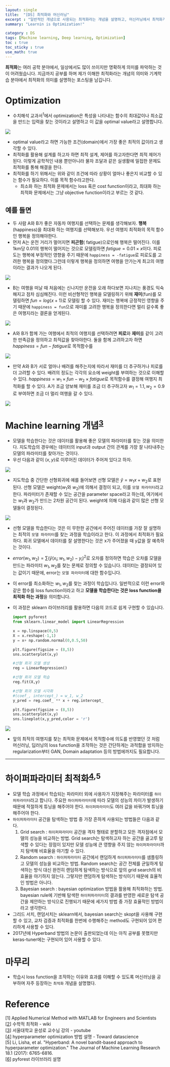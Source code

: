 ```yaml
---
layout: single
title:  "[DS] 최적화와 머신러닝"
excerpt : "일반적인 개념으로 사용되는 최적화라는 개념을 설명하고, 머신러닝에서 최적화가 어떤 의미인지를 설명함"
summary: "Learnin is Optimization!"

category : DS
tags: [Machine learning, Deep learning, Optimization]
toc : true
toc_sticky : true
use_math: true
---
```



**최적화**는 여러 공학 분야에서, 일상에서도 많이 쓰이지만 명확하게 의미를 파악하는 것이 어려웠습니다. 지금까지 공부를 하며 제가 이해한 최적화라는 개념의 의미와 기계학습 분야에서 최적화의 의미를 설명하는 포스팅을 남깁니다.

# Optimization

- 수치해석 교과서<sup>1</sup>에서 optimization은 특성을 나타내는 함수의 최대값이나 최소값을 만드는 입력을 찾는 것이라고 설명하고 이 값을 optimal value라고 설명합니다.
<img src= '{{site.url}}/assets/img/optimization_main.png' align = 'center'>


- optimal value라고 하면 가능한 조건(domain)에서 가장 좋은 최적의 값이라고 생각할 수 있다.
- 최적화를 활용해 설계를 하고자 하면 최적 설계, 제어를 하고자한다면 최적 제어가 된다. 이렇게 공학적인 내용 뿐만아니라 물자 조달과 같은 실생활에 밀접한 문제도 최적화를 통해 해결을 한다.
- 최적화를 하기 위해서는 위와 같이 조건에 따라 상황이 얼마나 좋은지 비교할 수 있는 함수가 필요하다. 이를 목적 함수라고한다.
    - 최소화 하는 최적화 문제에서는 loss 혹은 cost function이라고, 최대화 하는 최적화 문제에서는 그냥 objective function이라고 부르는 것 같다.

## 예를 들면

- 두 사람 A와 B가 좋은 자동차 여행지를 선택하는 문제를 생각해보자. **행복**(happiness)을 최대화 하는 여행지를 선택해보자. 우선 여행지 최적화의 목적 함수인 행복을 정의해야한다.
- 먼저 A는 운전 거리가 멀어지면 **피곤함**( fatigue)으로인해 행복은 떨어진다. 이를 1km당 0.01의 행복이 떨어지는 것으로 모델링하면 $fatigue = 0.01\times x$이다. 피로도는 행복에 부정적인 영향을 주기 때문에 `happiness = -fatigue`로 피로도를 고려한 행복을 정의했다.그런데 이렇게 행복을 정의하면 여행을 안가는게 최고의 여행이라는 결과가 나오게 된다.

<img src = '{{site.url}}/assets/img/optimization_only_fat.png' align = 'center'>

- B는 여행을 떠날 때 처음에는 신나지만 운전을 오래 하다보면 지나치는 풍경도 익숙해지고 점차 심심해진다. 이런 비선형적인 행복을 모델링하기 위해 **재미**(fun)를 모델링하면 $fun = log(x+1)$로 모델링 할 수 있다. 재미는 행복에 긍정적인 영향을 주기 때문에 `happiness = fun`으로 재미를 고려한 행복을 정의한다면 멀리 갈수록 좋은 여행지라는 결론을 얻게된다.

<img src = '{{site.url}}/assets/img/optimization_only_hap.png' align = 'center'>

- A와 B가 함께 가는 여행에서 최적의 여행지를 선택하려면 **피로**와 **재미**를 같이 고려한 만족감을 정의하고 최적값을 찾아야한다. 둘을 함께 고려하고자 하면 $happiness = fun -fatigue$로 목적함수를

<img src = '{{site.url}}/assets/img/optimization_moderate.png' align = 'center'>

- 만약 A와 B가 서로 얼마나 배려를 해주는지에 따라서 재미를 더 추구하거나 피로를 더 고려할 수 있다. 배려의 정도는 각각의 요소에 weight를 부여하는 것으로 이해할 수 있다. $happiness = w_1\times fun -w_2 \times fatigue$로 목적함수를 결정해 여행지 최적화를 할 수 있다. A가 조금 양보해 재미를 조금 더 추구하고자 $w_1 = 1.1, w_2 = 0.9$로 부여하면 조금 더 멀리 여행을 갈 수 있다.

<img src = '{{site.url}}/assets/img/optimization_moderate_1.png' align = 'center'>

# Machine learning 개념<sup>[3]</sup>

- 모델을 학습한다는 것은 데이터를 활용해 좋은 모델의 파라미터를 찾는 것을 의미한다. 지도학습의 경우에는 데이터의 input과 output 간의 관계를 가장 잘 나타내주는 모델의 파라미터를 찾아가는 것이다.
- 우선 다음과 같이 $(x,y)$로 이루어진 데이터가 주어져 있다고 하자.

<img src = '{{site.url}}/assets/img/optimization_linearRegression.png' align = 'center'>

- 지도학습 중 간단한 선형회귀에 예를 들어보면 선형 모델은 $\hat{y}=w_1 x+ w_2$로 표현된다. 선형 모델은 weight($w_1$와 $w_2$)에 의해서 결정이 되고, 이를 `모델 파라미터`라고 한다. 파라미터가 존재할 수 있는 공간을 parameter space라고 하는데, 여기에서는 $w_1$과 $w_2$가 만드는 2차원 공간이 된다. weight에 의해 다음과 같이 많은 선형 모델들이 결정된다.

<img src = '{{site.url}}/assets/img/optimization_random.png' align = 'center'>

- 선형 모델을 학습한다는 것은 이 무한한 공간에서 주어진 데이터를 가장 잘 설명하는 최적의 `모델 파라미터`를 찾는 과정을 학습이라고 한다. 이 과정에서 최적화가 필요하다. 회귀 모델에서 데이터를 잘 설명한다는 것은 x가 주어졌을 때 y값을 잘 예측하는 것이다.
- $error(w_1,w_2) = \sum{(\hat{y}(x_i ;w_1,w_2) - y_i)^2}$로 오차를 정의하면 학습은 오차를 모델을 만드는 파라미터 $w_1, w_2$를 찾는 문제로 정의할 수 있습니다. 데이터는 결정되어 있는 값이기 때문에, error는 `모델 파라미터`에 대한 함수입니다.
- 이 error를 최소화하는 $w_1, w_2$를 찾는 과정이 학습입니다. 일반적으로 이런 error와 같은 함수를 loss function이라고 하고 **모델을 학습한다는 것은 loss function을 최적화 하는 과정**을 의미합니다.
- 이 과정은 sklearn 라이브러리를 활용하면 다음의 코드로 쉽게 구현할 수 있습니다.

    ```python
    import pyforest
    from sklearn.linear_model import LinearRegression

    x = np.linspace(0,5)
    X = x.reshape(-1,1)
    y = x+ np.random.normal(0,0.5,50)

    plt.figure(figsize = (8,5))
    sns.scatterplot(x,y)

    #선형 회귀 모델 생성
    reg = LinearRegression()

    #선형 회귀 모델 학습
    reg.fit(X,y)

    #선형 회귀 모델 시각화
    #(coef_, intercept_) = w_1, w_2
    y_pred = reg.coef_ ** x + reg.intercept_ 

    plt.figure(figsize = (8,5))
    sns.scatterplot(x,y)
    sns.lineplot(x,y_pred,color = 'r')
    ```
<img src = '{{site.url}}/assets/img/optimization_linearRegression_w_pred.png' align = 'center'>

- 앞의 최적의 여행지를 찾는 최적화 문제에서 목적함수에 의도를 반영했던 것 처럼 머신러닝, 딥러닝의 loss function을 조작하는 것은 간단하게는 과적합을 방지하는 regularization부터 GAN, Domain adaptation 등의 방법에까지도 필요합니다.

---

# 하이퍼파라미터 최적화<sup>[4],5</sup>

- 모델 학습 과정에서 학습되는 파라미터 외에 사용자가 지정해주는 파라미터를 `하이퍼파라미터`라고 합니다. 주요한 `하이퍼파라미터`에 따라 모델의 성능의 차이가 발생하기 때문에 적절하게 튜닝을 해주어야 한다. `하이퍼파라미터`도 여러 값을 바꿔가며 튜닝을 해주어야 한다.
- `하이퍼파라미터` 공간을 탐색하는 방법 중 가장 흔하게 사용되는 방법들은 다음과 같다.
    1. Grid search : `하이퍼파라미터` 공간을 격자 형태로 분할하고 모든 격자점에서 모델의 성능을 비교하는 방법. Grid search는 탐색하고자 하는 공간을 골고루 탐색할 수 있다는 장점이 있지만 모델 성능에 큰 영향을 주지 않는 `하이퍼파라미터`까지 탐색해 비효율을 야기할 수 있다.
    2. Random search : `하이퍼파라미터` 공간에서 랜덤하게 `하이퍼파라미터`를 샘플링하고 모델의 성능을 비교하는 방법. Random search는 공간 전체를 균일하게 탐색하는 방식 대신 완전히 랜덤하게 탐색하는 방식으로 앞의 grid search의 비효율을 야기하지 않는다. 그렇지만 랜덤하게 탐색하는 방식이기 때문에 효율적인 방법은 아니다.
    3. Bayesian search : bayesian optimization 방법을 활용해 최적화하는 방법. bayesian rule에 기반해 탐색한 `하이퍼파라미터`의 결과를 반영한 새로운 탐색 공간을 제안하는 방식으로 진행되기 때문에 세가지 방법 중 가장 효율적인 방법이라고 생각한다.
- 그리드 서치, 랜덤서치는 sklearn에서, bayesian search는 skopt을 사용해 구현할 수 있고, 교차 검증과 최적화를 한번에 수행해주는 method도 구현되어 있어 편리하게 사용할 수 있다.
- 2017년에 Hyperband 방법의 논문이 출판되었는데 이는 아직 공부를 못했지만 keras-tuner에는 구현되어 있어 사용할 수 있다.

# 마무리
- 학습시 loss function을 조작하는 이유와 효과를 이해할 수 있도록 머신러닝을 공부하며 자주 등장하는 `최적화` 개념을 설명했다.

# Reference
[1] Applied Numerical Method with MATLAB for Engineers and Scientists  
[[2]] 수학적 최적화 - wiki  
[[3]] 서울대학교 윤성로 교수님 강의 - youtube  
[[4]] hyperparameter optimization 방법 설명 - Toward datascience  
[5] Li, Lisha, et al. "Hyperband: A novel bandit-based approach to hyperparameter optimization." The Journal of Machine Learning Research 18.1 (2017): 6765-6816.  
[[6]] pyforest 라이브러리 설명

[2]: https://ko.wikipedia.org/wiki/%EC%88%98%ED%95%99%EC%A0%81_%EC%B5%9C%EC%A0%81%ED%99%94
[3]: https://www.youtube.com/watch?v=oVDmTr3SLKM&list=PLDhCIPjHgzmqqcrmOIBlAzghdpdxFNVY6&index=3
[4]: https://towardsdatascience.com/intuitive-hyperparameter-optimization-grid-search-random-search-and-bayesian-search-2102dbfaf5b
[6]: https://hyeonchan523.github.io/python/pyforest/
